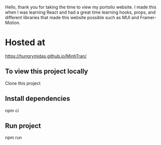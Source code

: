 Hello, thank you for taking the time to view my portolio website. I made this when I was learning React and had a great time learning hooks, props, and different libraries that made this website possible such as MUI and Framer-Motion.

# Hosted at 
https://hungrymidas.github.io/MinhTran/

## To view this project locally
Clone this project

## Install dependencies
npm ci

## Run project
npm run
